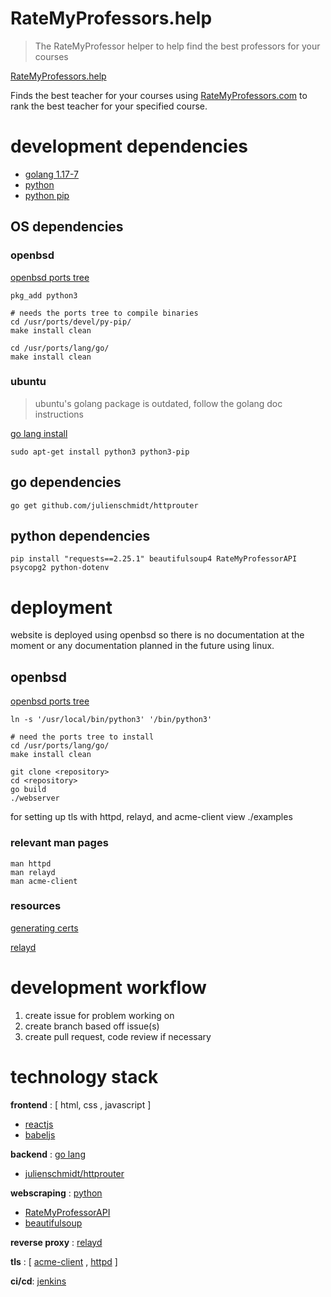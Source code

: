 # RateMyProfessors.help
> The RateMyProfessor helper to help find the best professors for your courses

[RateMyProfessors.help](https://ratemyprofessors.help)

Finds the best teacher for your courses using [RateMyProfessors.com](https://ratemyprofessors.com) to rank the best teacher for your specified course.

# development dependencies

- [golang 1.17-7](https://go.dev/)
- [python](https://www.python.org/)
- [python pip](https://github.com/pypa/pip)

## OS dependencies 
### openbsd 

[openbsd ports tree](https://www.openbsd.org/faq/ports/ports.html)
```
pkg_add python3

# needs the ports tree to compile binaries
cd /usr/ports/devel/py-pip/
make install clean

cd /usr/ports/lang/go/
make install clean
```

### ubuntu 

> ubuntu's golang package is outdated, follow the golang doc instructions

[go lang install](https://tip.golang.org/doc/install)

```
sudo apt-get install python3 python3-pip 
```


## go dependencies


```
go get github.com/julienschmidt/httprouter
```

## python dependencies

```
pip install "requests==2.25.1" beautifulsoup4 RateMyProfessorAPI psycopg2 python-dotenv
```


# deployment 

website is deployed using openbsd so there is no documentation at the moment or any documentation planned in the future using linux.

## openbsd 

[openbsd ports tree](https://www.openbsd.org/faq/ports/ports.html)

```
ln -s '/usr/local/bin/python3' '/bin/python3'

# need the ports tree to install
cd /usr/ports/lang/go/
make install clean

git clone <repository>
cd <repository>
go build
./webserver
```

for setting up tls with httpd, relayd, and acme-client view ./examples

### relevant man pages

```
man httpd
man relayd
man acme-client
```

### resources

[generating certs](https://libredd.it/r/openbsd/comments/wotu2v/solved_unable_to_generate_a_crt_with_acmeclient/ikgtwuv/?context=3)

[relayd](https://gist.github.com/anon987654321/4532cf8d6c59c1f43ec8973faa031103)

# development workflow
1. create issue for problem working on
2. create branch based off issue(s)
3. create pull request, code review if necessary

# technology stack

__frontend__ : [ html, css , javascript ]
- [reactjs](https://reactjs.org/docs/)
- [babeljs](https://babeljs.io/docs/en)

__backend__ : [go lang](https://go.dev/learn/)
- [julienschmidt/httprouter](https://pkg.go.dev/github.com/julienschmidt/httprouter)

__webscraping__ : [python](https://docs.python.org/3/)
- [RateMyProfessorAPI](https://pypi.org/project/RateMyProfessorAPI/)
- [beautifulsoup](https://pypi.org/project/beautifulsoup4/)

__reverse proxy__ : [relayd](https://man.openbsd.org/relayd.8)

__tls__ : [ [acme-client](https://man.openbsd.org/acme-client.1) , [httpd](https://man.openbsd.org/httpd.8) ]

__ci/cd__: [jenkins](jenkins.io)
